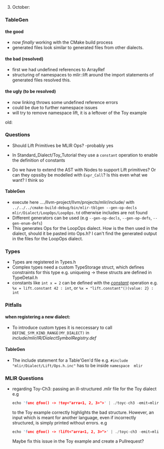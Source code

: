 03. October:
### TableGen
#### the good
* now _finally_ working with the CMake build process
* generated files look similar to generated files from other dialects.
#### the bad (resolved)
* first we had undefined references to ArrayRef
* structuring of namespaces to mlir::lift around the import statements of generated files resolved this.
#### the ugly (to be resolved)
* now linking throws some undefined reference errors
* could be due to further namespace issues
* will try to remove namespace lift, it is a leftover of the Toy example



old:
### Questions
* Should Lift Primitives be MLIR Ops? -probably yes
* In Standard_Dialect/Toy_Tutorial they use a `constant` operation to enable the definition of constants

* Do we have to extend the AST with Nodes to support Lift primitives? Or can they opssiby be modelled with `Expr_Call`?
Is this even what we want? I think so


#### TableGen
* execute here ..../llvm-project/llvm/projects/mlir/include/ with
`../../../cmake-build-debug/bin/mlir-tblgen --gen-op-decls mlir/Dialect/LoopOps/LoopOps.td`
otherwise includes are not found
* Different generators can be used (e.g `--gen-op-decls`, `--gen-op-defs`, `--gen-enum-defs`)
* This generates Ops for the LoopOps dialect. How is the then used in the dialect, should it be pasted into Ops.h? I can't find the generated output in the files for the LoopOps dialect.


### Types
* Types are registered in Types.h
* Complex types need a custom TypeStorage struct, which defines constraints for this type e.g. uniqueing -> these structs are defined in TypeDetail.h
* constants like `int x = 2` can be defined with the [_constant_](https://github.com/tensorflow/mlir/blob/master/g3doc/Dialects/Standard.md#constant-operation) operation e.g. `%x = lift.constant 42 : int`, or `%x = "lift.constant"()(value: 2} : int`

### Pitfalls 
#### when registering a new dialect:
* To introduce custom types it is neccessary to call `DEFINE_SYM_KIND_RANGE(MY_DIALECT)` in _include/mlir/IR/DialectSymbolRegistry.def_
#### TableGen
* The include statement for a Table'Gen'd file e.g. `#include "mlir/Dialect/Lift/Ops.h.inc"` has to be inside `namespace  mlir`

### MLIR Questions
* regarding Toy-Ch3: passing an ill-structured .mlir file for the Toy dialect e.g  
    ```C++
    echo 'func @foo() -> !toy<"arra<1, 2, 3>">' | ./toyc-ch3 -emit=mlir -x=mlir
    ```
    to the Toy example correctly highlights the bad structure. However, an input which is meant for another language, even if incorrectly structured, is simply printed without errors. e.g 
    ```C++
    echo 'func @foo() -> !lift<"arra<1, 2, 3>">' | ./toyc-ch3 -emit=mlir -x=mlir
    ```
    Maybe fix this issue in the Toy example and create a Pullrequest?

